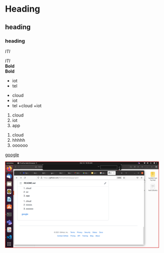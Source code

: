 # Heading
## heading
### heading

*ITI*

_ITI_ \
**Bold** \
 __Bold__

 
 * iot
 * tel

 - cloud
 - iot
 - tel
 +cloud 
 +iot 

 1. cloud
 2. iot
 3. app

 1) cloud 
 2) hhhhh
 3) oooooo


 [google](https://www.google.com/)



 ![](https://github.com/FatmaKhaled/appproject/blob/main/imgs/immg.png)
